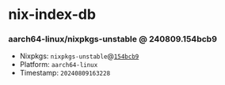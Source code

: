 # nix-index-db
### aarch64-linux/nixpkgs-unstable @ 240809.154bcb9
- Nixpkgs: `nixpkgs-unstable`@[`154bcb9`](https://github.com/NixOS/nixpkgs/commit/154bcb95ad51bc257c2ce4043a725de6ca700ef6)
- Platform: `aarch64-linux`
- Timestamp: `20240809163228`
